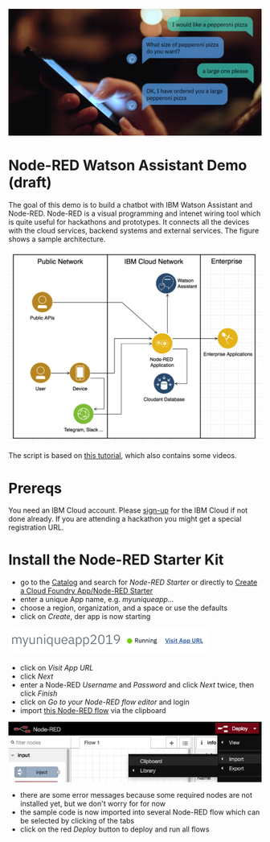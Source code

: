 ![chatbot](Conversation_service_Blog1200x600.png)

# Node-RED Watson Assistant Demo (draft)

The goal of this demo is to build a chatbot with IBM Watson Assistant and Node-RED. Node-RED is a visual programming and intenet wiring tool which is quite useful for hackathons and prototypes. It connects all the devices with the cloud services, backend systems and external services.
The figure shows a sample architecture.

![image](architecture.jpg)

The script is based on [this tutorial](https://github.com/thomassuedbroecker/hackathons_and_node-red), which also contains some videos. 
# Prereqs
You need an IBM Cloud account. Please [sign-up](https://cloud.ibm.com/) for the IBM Cloud if not done already. If you are attending a hackathon you might get a special registration URL.

# Install the Node-RED Starter Kit
- go to the [Catalog](https://cloud.ibm.com/catalog) and search for _Node-RED Starter_ or directly to [Create a Cloud Foundry App/Node-RED Starter](https://cloud.ibm.com/catalog/starters/node-red-starter)
- enter a unique App name, e.g. *myuniqueapp...*
- choose a region, organization, and a space or use the defaults
- click on *Create*, der app is now starting

 ![Node-RED running](noderedrunning.jpg)
- click on *Visit App URL*
- click *Next*
- enter a Node-RED *Username* and *Password* and click *Next* twice, then click *Finish*
- click on *Go to your Node-RED flow editor* and login
- import [this Node-RED flow](https://raw.githubusercontent.com/gitjps/hackathons_and_node-red/master/node-red-flows/node-flows-hackathon-hacknext-2019.json) via the clipboard 

![Node-RED import](importnoderedflow.jpg)
- there are some error messages because some required nodes are not installed yet, but we don't worry for for now
- the sample code is now imported into several Node-RED flow which can be selected by clicking of the tabs
- click on the red *Deploy* button to deploy and run all flows
